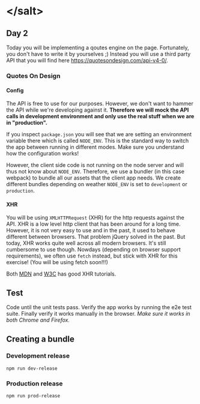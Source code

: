 # &lt;/salt&gt;
## Day 2
Today you will be implementing a qoutes engine on the page. Fortunately, you don't have to write it by yourselves ;)
Instead you will use a third party API that you will find here <https://quotesondesign.com/api-v4-0/>.

### Quotes On Design
#### Config
The API is free to use for our purposes. However, we don't want to hammer the API while we're developing against it. __Therefore we will mock the API calls in development environment and only use the real stuff when we are in "production".__

If you inspect `package.json` you will see that we are setting an environment variable there which is called `NODE_ENV`. This is the standard way to switch the app between running in different modes. Make sure you understand how the configuration works!

However, the client side code is not running on the node server and will thus not know about `NODE_ENV`. Therefore, we use a bundler (in this case webpack) to bundle all our assets that the client app needs. We create different bundles depending on weather `NODE_ENV` is set to `development` or `production`.

#### XHR
You will be using `XMLHTTPRequest` (XHR) for the http requests against the API. XHR is a low level http client that has been around for a long time. However, it is not very easy to use and in the past, it used to behave different between browsers. That problem jQuery solved in the past. But today, XHR works quite well across all modern browsers. It's still cumbersome to use though. Nowdays (depending on browser support requirements), we often use `fetch` instead, but stick with XHR for this exercise! (You will be using fetch soon!!!)

Both [MDN](https://developer.mozilla.org/en-US/docs/Web/API/XMLHttpRequest/Using_XMLHttpRequest) and [W3C](https://www.w3schools.com/xml/xml_http.asp) has good XHR tutorials.

## Test
Code until the unit tests pass. Verify the app works by running the e2e test suite. Finally verify it works manually in the browser. _Make sure it works in both Chrome and Firefox._

## Creating a bundle
### Development release
`npm run dev-release`

### Production release
`npm run prod-release`
